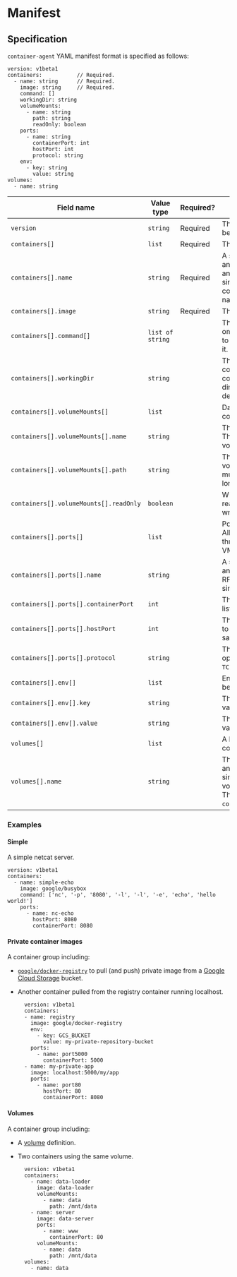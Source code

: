 # Manifest

## Specification

`container-agent` YAML manifest format is specified as follows:

    version: v1beta1
    containers:           // Required.
      - name: string      // Required.
        image: string     // Required.
        command: []
        workingDir: string
        volumeMounts:
          - name: string
            path: string
            readOnly: boolean
        ports:
          - name: string
            containerPort: int
            hostPort: int
            protocol: string
        env:
          - key: string
            value: string
    volumes:
      - name: string

| Field name                             | Value type       | Required? | Spec                                                                                                                                                                                          |
| -------------------------------------- | ---------------- | --------- | --------------------------------------------------------------------------------------------------------------------------------------------------------------------------------------------- |
| `version`                              | `string`         | Required  | The version of the manifest. Must be `v1beta1`.                                                                                                                                               |
| `containers[]`                         | `list`           | Required  | The list of containers to launch.                                                                                                                                                             |
| `containers[].name`                    | `string`         | Required  | A symbolic name used to create and track the container. Must be an RFC1035 compatible value (a single segment of a DNS name). All containers must have unique names.                          |
| `containers[].image`                   | `string`         | Required  | The container image to run.                                                                                                                                                                   |
| `containers[].command[]`               | `list of string` |           | The command line to run. If this is omitted, the container is assumed to have a command embedded in it.                                                                                       |
| `containers[].workingDir`              | `string`         |           | The initial working directory for the command. Default is the container’s embedded working directory or else the Docker default.                                                              |
| `containers[].volumeMounts[]`          | `list`           |           | Data volumes to expose into the container.                                                                                                                                                    |
| `containers[].volumeMounts[].name`     | `string`         |           | The name of the volume to mount. This must match the name of a volume defined in volumes[].                                                                                                   |
| `containers[].volumeMounts[].path`     | `string`         |           | The path at which to mount the volume inside the container. This must be an absolute path and no longer than 512 characters.                                                                  |
| `containers[].volumeMounts[].readOnly` | `boolean`        |           | Whether this volume should be read-only. Default is `false` (read-write).                                                                                                                     |
| `containers[].ports[]`                 | `list`           |           | Ports to expose from the container. All of these are exposed out through the public interface of the VM.                                                                                      |
| `containers[].ports[].name`            | `string`         |           | A symbolic name used to create and track the port. Must be an RFC1035 compatible value (a single segment of a DNS name).                                                                      |
| `containers[].ports[].containerPort`   | `int`            |           | The port on which the container is listening.                                                                                                                                                 |
| `containers[].ports[].hostPort`        | `int`            |           | The port on the host which maps to the `containerPort`. Default is the same as `containerPort`.                                                                                               |
| `containers[].ports[].protocol`        | `string`         |           | The protocol for this port. Valid options are `TCP` and `UDP`. Default is `TCP`.                                                                                                              |
| `containers[].env[]`                   | `list`           |           | Environment variables to set before the container runs.                                                                                                                                       |
| `containers[].env[].key`               | `string`         |           | The name of the environment variable.                                                                                                                                                         |
| `containers[].env[].value`             | `string`         |           | The value of the environment variable.                                                                                                                                                        |
| `volumes[]`                            | `list`           |           | A list of volumes to share between containers.                                                                                                                                                |
| `volumes[].name`                       | `string`         |           | The name of the volume. Must be an RFC1035 compatible value (a single segment of a DNS name). All volumes must have unique names. These are referenced by `containers[].volumeMounts[].name`. |

### Examples

#### Simple

A simple netcat server.

    version: v1beta1
    containers:
      - name: simple-echo
        image: google/busybox
        command: ['nc', '-p', '8080', '-l', '-l', '-e', 'echo', 'hello world!']
        ports:
          - name: nc-echo
            hostPort: 8080
            containerPort: 8080

#### Private container images

A container group including:

- [`google/docker-registry`](https://index.docker.io/u/google/docker-registry) to pull (and push) private image from a [Google Cloud Storage](https://developers.google.com/storage/) bucket.
- Another container pulled from the registry container running localhost.

        version: v1beta1
        containers:
        - name: registry
          image: google/docker-registry
          env:
            - key: GCS_BUCKET
              value: my-private-repository-bucket
          ports:
            - name: port5000
              containerPort: 5000
        - name: my-private-app
          image: localhost:5000/my/app
          ports:
            - name: port80
              hostPort: 80
              containerPort: 8080

#### Volumes

A container group including:

- A [volume](http://docs.docker.io/use/working_with_volumes/) definition.
- Two containers using the same volume.

        version: v1beta1
        containers:
          - name: data-loader
            image: data-loader
            volumeMounts:
              - name: data
                path: /mnt/data
          - name: server
            image: data-server
            ports:
              - name: www
                containerPort: 80
            volumeMounts:
              - name: data
                path: /mnt/data
        volumes:
          - name: data
